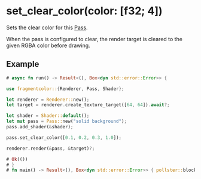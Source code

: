 # set_clear_color(color: [f32; 4])

Sets the clear color for this [Pass](https://fragmentcolor.org/api/core/pass).

When the pass is configured to clear, the render target is cleared to the given RGBA color before drawing.

## Example

```rust
# async fn run() -> Result<(), Box<dyn std::error::Error>> {

use fragmentcolor::{Renderer, Pass, Shader};

let renderer = Renderer::new();
let target = renderer.create_texture_target([64, 64]).await?;

let shader = Shader::default();
let mut pass = Pass::new("solid background");
pass.add_shader(&shader);

pass.set_clear_color([0.1, 0.2, 0.3, 1.0]);

renderer.render(&pass, &target)?;

# Ok(())
# }
# fn main() -> Result<(), Box<dyn std::error::Error>> { pollster::block_on(run()) }
```

